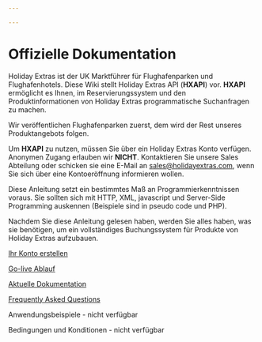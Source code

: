 ```yaml
---

---
```


# Offizielle Dokumentation

Holiday Extras ist der UK Marktführer für Flughafenparken und Flughafenhotels. Diese Wiki stellt Holiday Extras API (**HXAPI**) vor. **HXAPI** ermöglicht es Ihnen, im Reservierungssystem und den Produktinformationen von Holiday Extras programmatische Suchanfragen zu machen.

Wir veröffentlichen Flughafenparken zuerst, dem wird der Rest unseres Produktangebots folgen.

Um **HXAPI** zu nutzen, müssen Sie über ein Holiday Extras Konto verfügen. Anonymen Zugang erlauben wir **NICHT**. Kontaktieren Sie unsere Sales Abteilung oder schicken sie eine E-Mail an <sales@holidayextras.com>, wenn Sie sich über eine Kontoeröffnung informieren wollen.

Diese Anleitung setzt ein bestimmtes Maß an Programmierkenntnissen voraus. Sie sollten sich mit HTTP, XML, javascript und Server-Side Programming auskennen (Beispiele sind in pseudo code und PHP). 

Nachdem Sie diese Anleitung gelesen haben, werden Sie alles haben, was sie benötigen, um ein vollständiges Buchungssystem für Produkte von Holiday Extras aufzubauen.

[Ihr Konto erstellen](/accounts)

[Go-live Ablauf](/golive)

[Aktuelle Dokumentation](intro)

[Frequently Asked Questions](/faq)

Anwendungsbeispiele - nicht verfügbar

Bedingungen und Konditionen - nicht verfügbar
